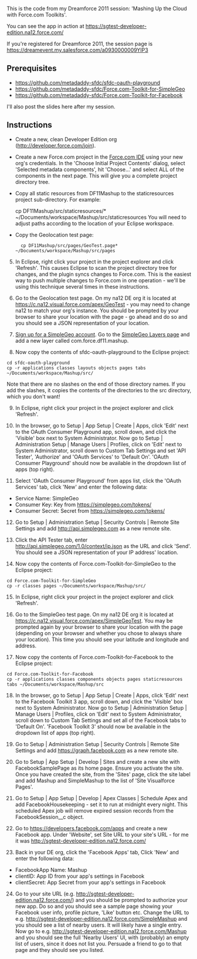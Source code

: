 This is the code from my Dreamforce 2011 session: 'Mashing Up the Cloud with 
Force.com Toolkits'.

You can see the app in action at https://sgtest-developer-edition.na12.force.com/

If you're registered for Dreamforce 2011, the session page is 
https://dreamevent.my.salesforce.com/a0930000009YIP3

Prerequisites
-------------

* https://github.com/metadaddy-sfdc/sfdc-oauth-playground
* https://github.com/metadaddy-sfdc/Force.com-Toolkit-for-SimpleGeo
* https://github.com/metadaddy-sfdc/Force.com-Toolkit-for-Facebook

I'll also post the slides here after my session.

Instructions
------------

* Create a new, clean Developer Edition org (http://developer.force.com/join).

* Create a new Force.com project in the [Force.com IDE](http://wiki.developerforce.com/index.php/Force.com_IDE) using your new org's credentials. In the 'Choose Initial Project Contents' dialog, select 'Selected metadata components', hit 'Choose...' and select ALL of the components in the next page. This will give you a complete project directory tree.

* Copy all static resources from DF11Mashup to the staticresources project sub-directory. For example:

    cp DF11Mashup/src/staticresources/* ~/Documents/workspace/Mashup/src/staticresources
You will need to adjust paths according to the location of your Eclipse workspace.

* Copy the Geolocation test page:

        cp DF11Mashup/src/pages/GeoTest.page* ~/Documents/workspace/Mashup/src/pages

    
5. In Eclipse, right click your project in the project explorer and click 'Refresh'. This causes Eclipse to scan the project directory tree for changes, and the plugin syncs changes to Force.com. This is the easiest way to push multiple changes to Force.com in one operation - we'll be using this technique several times in these instructions.
    
6. Go to the Geolocation test page. On my na12 DE org it is located at https://c.na12.visual.force.com/apex/GeoTest - you may need to change na12 to match your org's instance. You should be prompted by your browser to share your location with the page - go ahead and do so and you should see a JSON representation of your location.

7. [Sign up for a SimpleGeo account](https://simplegeo.com/signup/). Go to the [SimpleGeo Layers page](https://simplegeo.com/layers/) and add a new layer called com.force.df11.mashup.

8. Now copy the contents of sfdc-oauth-playground to the Eclipse project:
```
cd sfdc-oauth-playground
cp -r applications classes layouts objects pages tabs ~/Documents/workspace/Mashup/src/
```
Note that there are no slashes on the end of those directory names. If you add the slashes, it copies the contents of the directories to the src directory, which you don't want!

9. In Eclipse, right click your project in the project explorer and click 'Refresh'.

10. In the browser, go to Setup | App Setup | Create | Apps, click 'Edit' next to the OAuth Consumer Playground app, scroll down, and click the 'Visible' box next to System Administrator. Now go to Setup | Administration Setup | Manage Users | Profiles, click on 'Edit' next to System Administrator, scroll down to Custom Tab Settings and set 'API Tester', 'Authorize' and 'OAuth Services' to 'Default On'. 'OAuth Consumer Playground' should now be available in the dropdown list of apps (top right).

11. Select 'OAuth Consumer Playground' from apps list, click the 'OAuth Services' tab, click 'New' and enter the following data:
 * Service Name: SimpleGeo
 * Consumer Key: Key from https://simplegeo.com/tokens/
 * Consumer Secret: Secret from https://simplegeo.com/tokens/

12. Go to Setup | Administration Setup | Security Controls | Remote Site Settings and add http://api.simplegeo.com as a new remote site.

13. Click the API Tester tab, enter http://api.simplegeo.com/1.0/context/ip.json as the URL and click 'Send'. You should see a JSON representation of your IP address' location.

14. Now copy the contents of Force.com-Toolkit-for-SimpleGeo to the Eclipse project:
```
cd Force.com-Toolkit-for-SimpleGeo
cp -r classes pages ~/Documents/workspace/Mashup/src/
```
    
15. In Eclipse, right click your project in the project explorer and click 'Refresh'.

16. Go to the SimpleGeo test page. On my na12 DE org it is located at https://c.na12.visual.force.com/apex/SimpleGeoTest. You may be prompted again by your browser to share your location with the page (depending on your browser and whether you chose to always share your location). This time you should see your latitude and longitude and address.

17. Now copy the contents of Force.com-Toolkit-for-Facebook to the Eclipse project:
```
cd Force.com-Toolkit-for-Facebook
cp -r applications classes components objects pages staticresources tabs ~/Documents/workspace/Mashup/src
```

18. In the browser, go to Setup | App Setup | Create | Apps, click 'Edit' next to the Facebook Toolkit 3 app, scroll down, and click the 'Visible' box next to System Administrator. Now go to Setup | Administration Setup | Manage Users | Profiles, click on 'Edit' next to System Administrator, scroll down to Custom Tab Settings and set all of the Facebook tabs to 'Default On'. 'Facebook Toolkit 3' should now be available in the dropdown list of apps (top right).

19. Go to Setup | Administration Setup | Security Controls | Remote Site Settings and add https://graph.facebook.com as a new remote site.

20. Go to Setup | App Setup | Develop | Sites and create a new site with FacebookSamplePage as its home page. Ensure you activate the site. Once you have created the site, from the 'Sites' page, click the site label and add Mashup and SimpleMashup to the list of 'Site Visualforce Pages'.

21. Go to Setup | App Setup | Develop | Apex Classes | Schedule Apex and add FacebookHousekeeping - set it to run at midnight every night. This scheduled Apex job will remove expired session records from the FacebookSession__c object.

22. Go to https://developers.facebook.com/apps and create a new Facebook app. Under 'Website', set Site URL to your site's URL - for me it was http://sgtest-developer-edition.na12.force.com/

23. Back in your DE org, click the 'Facebook Apps' tab, Click 'New' and enter the following data:
 * FacebookApp Name: Mashup
 * clientID: App ID from your app's settings in Facebook
 * clientSecret: App Secret from your app's settings in Facebook

24. Go to your site URL (e.g. http://sgtest-developer-edition.na12.force.com/) and you should be prompted to authorize your new app. Do so and you should see a sample page showing your Facebook user info, profile picture, 'Like' button etc. Change the URL to e.g. http://sgtest-developer-edition.na12.force.com/SimpleMashup and you should see a list of nearby users. It will likely have a single entry. Now go to e.g. http://sgtest-developer-edition.na12.force.com/Mashup and you should see the full 'Nearby Users' UI, with (probably) an empty list of users, since it does not list you. Persuade a friend to go to that page and they should see you listed.
